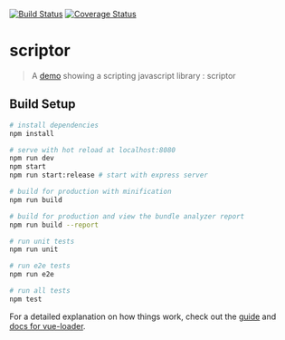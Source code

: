 [![Build Status](https://travis-ci.org/AdrienEtienne/scriptor.svg?branch=develop)](https://travis-ci.org/AdrienEtienne/scriptor) [![Coverage Status](https://coveralls.io/repos/github/AdrienEtienne/scriptor/badge.svg?branch=develop)](https://coveralls.io/github/AdrienEtienne/scriptor?branch=develop)

# scriptor

> A <a href="https://scriptor-demo.herokuapp.com">demo</a> showing a scripting javascript library : scriptor



## Build Setup

``` bash
# install dependencies
npm install

# serve with hot reload at localhost:8080
npm run dev
npm start
npm run start:release # start with express server

# build for production with minification
npm run build

# build for production and view the bundle analyzer report
npm run build --report

# run unit tests
npm run unit

# run e2e tests
npm run e2e

# run all tests
npm test
```

For a detailed explanation on how things work, check out the [guide](http://vuejs-templates.github.io/webpack/) and [docs for vue-loader](http://vuejs.github.io/vue-loader).
